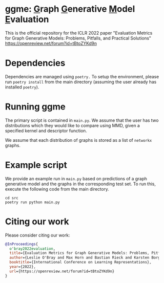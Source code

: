# ggme: <u>G</u>raph <u>G</u>enerative <u>M</u>odel <u>E</u>valuation
This is the official repository for the ICLR 2022 paper "Evaluation Metrics for Graph Generative Models: Problems, Pitfalls, and Practical Solutions" https://openreview.net/forum?id=tBtoZYKd9n

# Dependencies

Dependencies are managed using `poetry.` To setup the environment,
please run `poetry install` from the main directory (assuming the user
already has installed `poetry`).

# Running ggme

The primary script is contained in `main.py`. We assume that the user
has two distributions which they would like to compare using MMD, given
a specified kernel and descriptor function. 

We assume that each distribution of graphs is stored as a list of `networkx`
graphs. 

# Example script  

We provide an example run in `main.py` based on predictions of a graph
generative model and the graphs in the corresponding test set. To run
this, execute the following code from the main directory.

```shell  
cd src
poetry run python main.py
```

# Citing our work

Please consider citing our work: 

```bibtex
@InProceedings{
  o'bray2022evaluation,
  title={Evaluation Metrics for Graph Generative Models: Problems, Pitfalls, and Practical Solutions},
  author={Leslie O'Bray and Max Horn and Bastian Rieck and Karsten Borgwardt},
  booktitle={International Conference on Learning Representations},
  year={2022},
  url={https://openreview.net/forum?id=tBtoZYKd9n}
}
```

